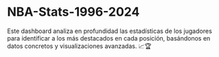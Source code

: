 # NBA-Stats-1996-2024
Este dashboard analiza en profundidad las estadísticas de los jugadores para identificar a los más destacados en cada posición, basándonos en datos concretos y visualizaciones avanzadas. 📈🏆
